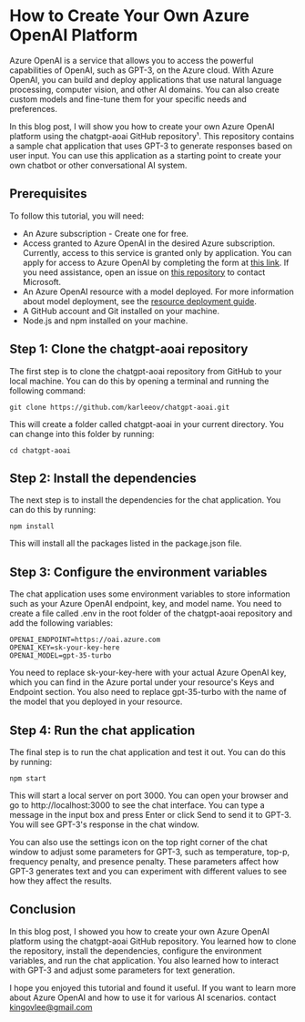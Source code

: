 
# How to Create Your Own Azure OpenAI Platform

Azure OpenAI is a service that allows you to access the powerful capabilities of OpenAI, such as GPT-3, on the Azure cloud. With Azure OpenAI, you can build and deploy applications that use natural language processing, computer vision, and other AI domains. You can also create custom models and fine-tune them for your specific needs and preferences.

In this blog post, I will show you how to create your own Azure OpenAI platform using the chatgpt-aoai GitHub repository¹. This repository contains a sample chat application that uses GPT-3 to generate responses based on user input. You can use this application as a starting point to create your own chatbot or other conversational AI system.

## Prerequisites

To follow this tutorial, you will need:

- An Azure subscription - Create one for free.
- Access granted to Azure OpenAI in the desired Azure subscription. Currently, access to this service is granted only by application. You can apply for access to Azure OpenAI by completing the form at [this link](^2^). If you need assistance, open an issue on [this repository](^1^) to contact Microsoft.
- An Azure OpenAI resource with a model deployed. For more information about model deployment, see the [resource deployment guide](^3^).
- A GitHub account and Git installed on your machine.
- Node.js and npm installed on your machine.

## Step 1: Clone the chatgpt-aoai repository

The first step is to clone the chatgpt-aoai repository from GitHub to your local machine. You can do this by opening a terminal and running the following command:

```
git clone https://github.com/karleeov/chatgpt-aoai.git
```

This will create a folder called chatgpt-aoai in your current directory. You can change into this folder by running:

```
cd chatgpt-aoai
```

## Step 2: Install the dependencies

The next step is to install the dependencies for the chat application. You can do this by running:

```
npm install
```

This will install all the packages listed in the package.json file.

## Step 3: Configure the environment variables

The chat application uses some environment variables to store information such as your Azure OpenAI endpoint, key, and model name. You need to create a file called .env in the root folder of the chatgpt-aoai repository and add the following variables:

```
OPENAI_ENDPOINT=https://oai.azure.com
OPENAI_KEY=sk-your-key-here
OPENAI_MODEL=gpt-35-turbo
```

You need to replace sk-your-key-here with your actual Azure OpenAI key, which you can find in the Azure portal under your resource's Keys and Endpoint section. You also need to replace gpt-35-turbo with the name of the model that you deployed in your resource.

## Step 4: Run the chat application

The final step is to run the chat application and test it out. You can do this by running:

```
npm start
```

This will start a local server on port 3000. You can open your browser and go to http://localhost:3000 to see the chat interface. You can type a message in the input box and press Enter or click Send to send it to GPT-3. You will see GPT-3's response in the chat window.

You can also use the settings icon on the top right corner of the chat window to adjust some parameters for GPT-3, such as temperature, top-p, frequency penalty, and presence penalty. These parameters affect how GPT-3 generates text and you can experiment with different values to see how they affect the results.

## Conclusion

In this blog post, I showed you how to create your own Azure OpenAI platform using the chatgpt-aoai GitHub repository. You learned how to clone the repository, install the dependencies, configure the environment variables, and run the chat application. You also learned how to interact with GPT-3 and adjust some parameters for text generation.

I hope you enjoyed this tutorial and found it useful. If you want to learn more about Azure OpenAI and how to use it for various AI scenarios. contact kingovlee@gmail.com